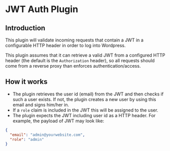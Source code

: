 # JWT Auth Plugin

## Introduction

This plugin will validate incoming requests that contain a JWT in a configurable HTTP header in order to log into Wordpress.

This plugin assumes that it can retrieve a valid JWT from a configured HTTP header (the default is the `Authorization` header), so all requests should come from a reverse proxy than enforces authentication/access.

## How it works

* The plugin retrieves the user id (email) from the JWT and then checks if such a user exists. If not, the plugin creates a new user by using this email and signs him/her in.
* If a `role` claim is included in the JWT this will be assigned to the user.
* The plugin expects the JWT including user id as a HTTP header. For example, the payload of JWT may look like:  

```json
{
  "email": "admin@yourwebsite.com",
  "role": "admin"
}
```
